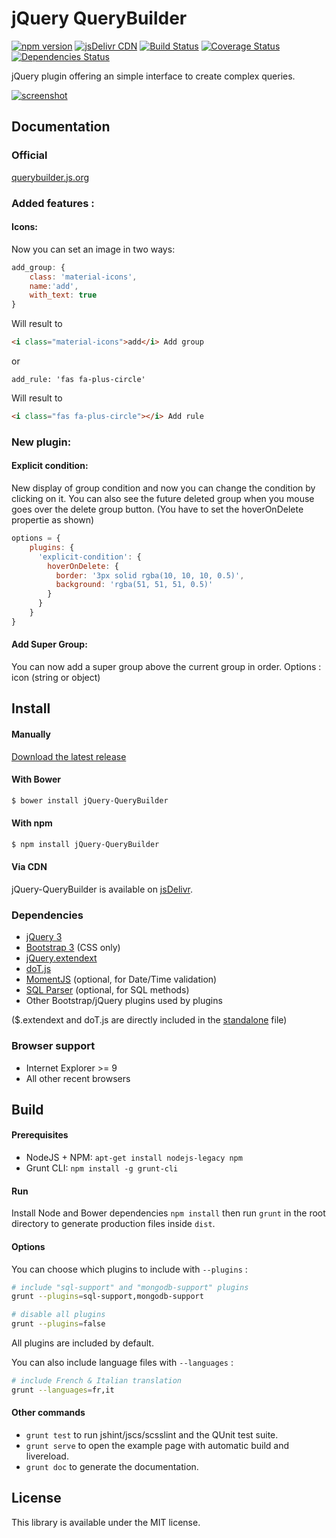 # jQuery QueryBuilder

[![npm version](https://img.shields.io/npm/v/jQuery-QueryBuilder.svg?style=flat-square)](https://www.npmjs.com/package/jQuery-QueryBuilder)
[![jsDelivr CDN](https://data.jsdelivr.com/v1/package/npm/jQuery-QueryBuilder/badge)](https://www.jsdelivr.com/package/npm/jQuery-QueryBuilder)
[![Build Status](https://img.shields.io/travis/mistic100/jQuery-QueryBuilder.svg?style=flat-square)](https://travis-ci.org/mistic100/jQuery-QueryBuilder)
[![Coverage Status](https://img.shields.io/coveralls/mistic100/jQuery-QueryBuilder/master.svg?style=flat-square)](https://coveralls.io/r/mistic100/jQuery-QueryBuilder)
[![Dependencies Status](https://david-dm.org/mistic100/jQuery-QueryBuilder/status.svg?style=flat-square)](https://david-dm.org/mistic100/jQuery-QueryBuilder)

jQuery plugin offering an simple interface to create complex queries.

[![screenshot](https://raw.githubusercontent.com/mistic100/jQuery-QueryBuilder/master/examples/screenshot.png)](https://querybuilder.js.org)



## Documentation
### Official
[querybuilder.js.org](https://querybuilder.js.org)

### Added features :
#### Icons:
Now you can set an image in two ways:
```javascript 
add_group: {
    class: 'material-icons', 
    name:'add',
    with_text: true
}
```
Will result to
```HTML
<i class="material-icons">add</i> Add group
``` 
or
```
add_rule: 'fas fa-plus-circle'
```
Will result to
```HTML
<i class="fas fa-plus-circle"></i> Add rule
```

### New plugin:

#### Explicit condition:
New display of group condition and now you can change the condition by clicking on it.
You can also see the future deleted group when you mouse goes over the delete group button. (You have to set the hoverOnDelete propertie as shown)
```javascript
options = {
    plugins: {
      'explicit-condition': {
        hoverOnDelete: {
          border: '3px solid rgba(10, 10, 10, 0.5)',
          background: 'rgba(51, 51, 51, 0.5)'
        }
      }
    }
}
```


#### Add Super Group:
You can now add a super group above the current group in order.
Options : icon (string or object)





## Install

#### Manually

[Download the latest release](https://github.com/mistic100/jQuery-QueryBuilder/releases)

#### With Bower

```bash
$ bower install jQuery-QueryBuilder
```

#### With npm

```bash
$ npm install jQuery-QueryBuilder
```

#### Via CDN

jQuery-QueryBuilder is available on [jsDelivr](https://www.jsdelivr.com/package/npm/jQuery-QueryBuilder).
### Dependencies
 * [jQuery 3](https://jquery.com)
 * [Bootstrap 3](https://getbootstrap.com/docs/3.3) (CSS only)
 * [jQuery.extendext](https://github.com/mistic100/jQuery.extendext)
 * [doT.js](https://olado.github.io/doT)
 * [MomentJS](https://momentjs.com) (optional, for Date/Time validation)
 * [SQL Parser](https://github.com/mistic100/sql-parser) (optional, for SQL methods)
 * Other Bootstrap/jQuery plugins used by plugins

($.extendext and doT.js are directly included in the [standalone](https://github.com/mistic100/jQuery-QueryBuilder/blob/master/dist/js/query-builder.standalone.js) file)

### Browser support
 * Internet Explorer >= 9
 * All other recent browsers



## Build

#### Prerequisites

 * NodeJS + NPM: `apt-get install nodejs-legacy npm`
 * Grunt CLI: `npm install -g grunt-cli`

#### Run

Install Node and Bower dependencies `npm install` then run `grunt` in the root directory to generate production files inside `dist`.

#### Options

You can choose which plugins to include with `--plugins` :
```bash
# include "sql-support" and "mongodb-support" plugins
grunt --plugins=sql-support,mongodb-support

# disable all plugins
grunt --plugins=false
```
All plugins are included by default.

You can also include language files with `--languages` :
```bash
# include French & Italian translation
grunt --languages=fr,it
```

#### Other commands

 * `grunt test` to run jshint/jscs/scsslint and the QUnit test suite.
 * `grunt serve` to open the example page with automatic build and livereload.
 * `grunt doc` to generate the documentation.


## License
This library is available under the MIT license.

